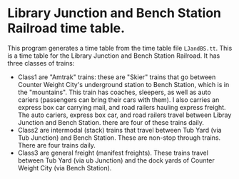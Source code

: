 # Library Junction and Bench Station Railroad time table.
This program generates a time table from the time table file `LJandBS.tt`.
This is a time table for the Library Junction and Bench Station Railroad.
It has three classes of trains: 

- Class1 are "Amtrak" trains: these are 
"Skier" trains that go between Counter Weight City's underground station 
to Bench Station, which is in the "mountains".  This train has coaches, 
sleepers, as well as auto cariers (passengers can bring their cars with 
them).  I also carries an express box car carrying mail, and road railers
 hauling express freight.  The auto cariers, express box car, and road 
railers travel between Libray Junction and Bench Station.
there are four of these trains daily.
- Class2 are intermodal (stack) trains that travel between Tub Yard (via 
Tub Junction) and Bench Station.  These are non-stop through trains. There
are four trains daily.
- Class3 are general freight (manifest freights). These trains travel 
between Tub Yard (via ub Junction) and the dock yards of Counter Weight 
City (via Bench Station).
